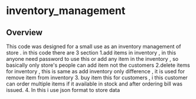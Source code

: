# inventory_management

## Overview
This code was designed for a small  use as an inventory management of store . in this code there are 3 section
1.add items in inventory , in this anyone need password to use this or add any item in the inventory , so basically only store's people can add item not the customers
2.delete items for inventory , this is same as add inventory only difference , it is used for remove item from inventory
3. buy item  this for customers , i this customer can order multiple items if it available in stock and after ordering bill was  issued.
4. In this i use json format to store data 
